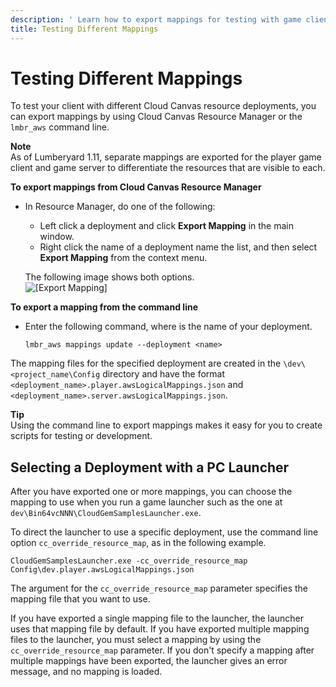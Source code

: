```yaml
---
description: ' Learn how to export mappings for testing with game clients. '
title: Testing Different Mappings
---
```

# Testing Different Mappings<a name="cloud-canvas-testing-different-mappings"></a>

To test your client with different Cloud Canvas resource deployments, you can export mappings by using Cloud Canvas Resource Manager or the `lmbr_aws` command line\. 

**Note**  
As of Lumberyard 1\.11, separate mappings are exported for the player game client and game server to differentiate the resources that are visible to each\. 

**To export mappings from Cloud Canvas Resource Manager**
+ In Resource Manager, do one of the following: 
  + Left click a deployment and click **Export Mapping** in the main window\.
  + Right click the name of a deployment name the list, and then select **Export Mapping** from the context menu\.

  The following image shows both options\.  
![\[Export Mapping\]](/images/userguide/cloud_canvas/cloud-canvas-rm-export-mapping.png)

**To export a mapping from the command line**
+ Enter the following command, where *<name>* is the name of your deployment\.

  ```
  lmbr_aws mappings update --deployment <name>
  ```

 The mapping files for the specified deployment are created in the `\dev\<project_name\Config` directory and have the format `<deployment_name>.player.awsLogicalMappings.json` and `<deployment_name>.server.awsLogicalMappings.json`\.

**Tip**  
Using the command line to export mappings makes it easy for you to create scripts for testing or development\.

## Selecting a Deployment with a PC Launcher<a name="cloud-canvas-testing-different-mappings-selecting-a-deployment-pc-launcher"></a>

After you have exported one or more mappings, you can choose the mapping to use when you run a game launcher such as the one at `dev\Bin64vcNNN\CloudGemSamplesLauncher.exe`\.

To direct the launcher to use a specific deployment, use the command line option `cc_override_resource_map`, as in the following example\. 

```
CloudGemSamplesLauncher.exe -cc_override_resource_map Config\dev.player.awsLogicalMappings.json
```

The argument for the `cc_override_resource_map` parameter specifies the mapping file that you want to use\.

If you have exported a single mapping file to the launcher, the launcher uses that mapping file by default\. If you have exported multiple mapping files to the launcher, you must select a mapping by using the `cc_override_resource_map` parameter\. If you don't specify a mapping after multiple mappings have been exported, the launcher gives an error message, and no mapping is loaded\.
